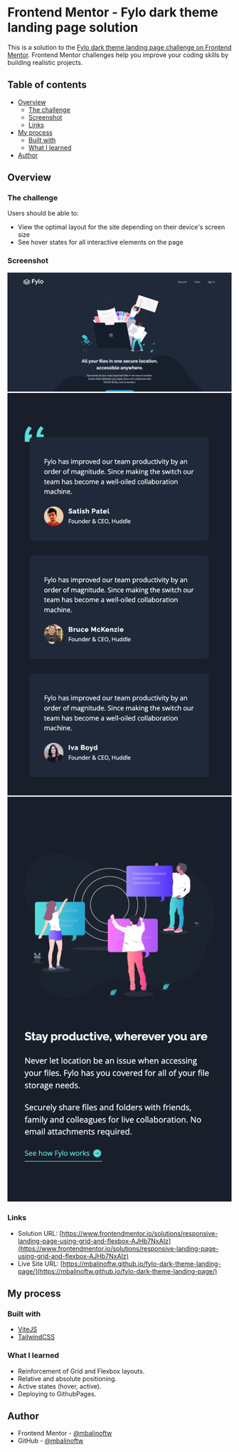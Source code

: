 # Frontend Mentor - Fylo dark theme landing page solution

This is a solution to the [Fylo dark theme landing page challenge on Frontend Mentor](https://www.frontendmentor.io/challenges/fylo-dark-theme-landing-page-5ca5f2d21e82137ec91a50fd). Frontend Mentor challenges help you improve your coding skills by building realistic projects.

## Table of contents

- [Overview](#overview)
  - [The challenge](#the-challenge)
  - [Screenshot](#screenshot)
  - [Links](#links)
- [My process](#my-process)
  - [Built with](#built-with)
  - [What I learned](#what-i-learned)
- [Author](#author)

## Overview

### The challenge

Users should be able to:

- View the optimal layout for the site depending on their device's screen size
- See hover states for all interactive elements on the page

### Screenshot

![](./design/screenshot-home.png)
![](./design/screenshot-testimonials.png)
![](./design/screenshot-stay-productive.png)

### Links

- Solution URL: [https://www.frontendmentor.io/solutions/responsive-landing-page-using-grid-and-flexbox-AJHb7NxAIz](https://www.frontendmentor.io/solutions/responsive-landing-page-using-grid-and-flexbox-AJHb7NxAIz)
- Live Site URL: [https://mbalinoftw.github.io/fylo-dark-theme-landing-page/](https://mbalinoftw.github.io/fylo-dark-theme-landing-page/)

## My process

### Built with

- [ViteJS](https://vitejs.dev/)
- [TailwindCSS](https://tailwindcss.com/)

### What I learned

- Reinforcement of Grid and Flexbox layouts.
- Relative and absolute positioning.
- Active states (hover, active).
- Deploying to GithubPages.

## Author

- Frontend Mentor - [@mbalinoftw](https://www.frontendmentor.io/profile/mbalinoftw)
- GitHub - [@mbalinoftw](https://github.com/mbalinoftw)
